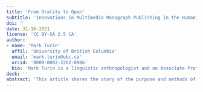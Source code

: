 ```yaml
---
title: 'From Orality to Open'
subtitle: 'Innovations in Multimedia Monograph Publishing in the Humanities'
doi: ''
date: 31-10-2021
license: 'CC BY-SA 2.5 CA'
author: 
- name: 'Mark Turin'
  affil: 'University of British Columbia'
  email: 'mark.turin@ubc.ca'
  orcid: '0000-0002-2262-0986'
  bio: 'Mark Turin is a linguistic anthropologist and an Associate Professor at the University of British Columbia where he is cross-appointed between the Institute for Critical Indigenous Studies and the Department of Anthropology. He directs both the World Oral Literature Project, an urgent global initiative to document and make accessible endangered oral literatures before they disappear without record, and the Digital Himalaya Project which he co-founded in 2000 as a platform to make multi-media resources from the Himalayan region widely available online. He writes and teaches on language reclamation, revitalization, documentation and conservation; language mapping, policies, politics and language rights; orality, archives, digital tools and technology. IN EMAIL SEPT 9 THIS HAD A LOT OF LINKS'
deck: ''
abstract: 'This article shares the story of the purpose and methods of the World Oral Literature series, an open access monograph series supported, hosted, and published by Open Book Publishers. The publication series emerged as a response to the increasingly problematic nature of certain sectors of academic monograph publishing in which production costs are kept low by exploiting free or subsidized labour by scholars, while profits are kept high and public access heavily restricted. In a move to counter this process, the fully open access World Oral Literature series was established to preserve and promote the dissemination of endangered oral literatures in innovative, ethical, and culturally-appropriate ways.'
---
```



